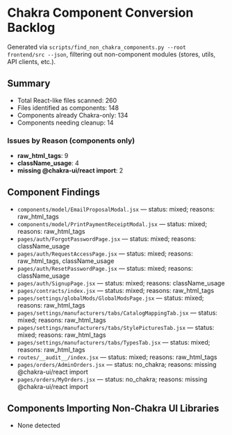# Chakra Component Conversion Backlog

Generated via `scripts/find_non_chakra_components.py --root frontend/src --json`, filtering out non-component modules (stores, utils, API clients, etc.).

## Summary

- Total React-like files scanned: 260
- Files identified as components: 148
- Components already Chakra-only: 134
- Components needing cleanup: 14

### Issues by Reason (components only)

- **raw_html_tags**: 9
- **className_usage**: 4
- **missing @chakra-ui/react import**: 2

## Component Findings

- `components/model/EmailProposalModal.jsx` — status: mixed; reasons: raw_html_tags
- `components/model/PrintPaymentReceiptModal.jsx` — status: mixed; reasons: raw_html_tags
- `pages/auth/ForgotPasswordPage.jsx` — status: mixed; reasons: className_usage
- `pages/auth/RequestAccessPage.jsx` — status: mixed; reasons: raw_html_tags, className_usage
- `pages/auth/ResetPasswordPage.jsx` — status: mixed; reasons: className_usage
- `pages/auth/SignupPage.jsx` — status: mixed; reasons: className_usage
- `pages/contracts/index.jsx` — status: mixed; reasons: raw_html_tags
- `pages/settings/globalMods/GlobalModsPage.jsx` — status: mixed; reasons: raw_html_tags
- `pages/settings/manufacturers/tabs/CatalogMappingTab.jsx` — status: mixed; reasons: raw_html_tags
- `pages/settings/manufacturers/tabs/StylePicturesTab.jsx` — status: mixed; reasons: raw_html_tags
- `pages/settings/manufacturers/tabs/TypesTab.jsx` — status: mixed; reasons: raw_html_tags
- `routes/__audit__/index.jsx` — status: mixed; reasons: raw_html_tags
- `pages/orders/AdminOrders.jsx` — status: no_chakra; reasons: missing @chakra-ui/react import
- `pages/orders/MyOrders.jsx` — status: no_chakra; reasons: missing @chakra-ui/react import

## Components Importing Non-Chakra UI Libraries

- None detected
